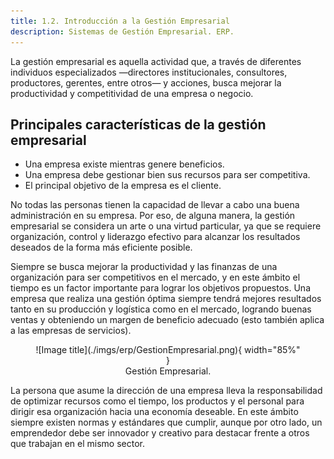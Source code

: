 ```yaml
---
title: 1.2. Introducción a la Gestión Empresarial
description: Sistemas de Gestión Empresarial. ERP.
---
```


La gestión empresarial es aquella actividad que, a través de diferentes individuos especializados —directores institucionales, consultores, productores, gerentes, entre otros— y acciones, busca mejorar la productividad y competitividad de una empresa o negocio.

## Principales características de la gestión empresarial

- Una empresa existe mientras genere beneficios.  
- Una empresa debe gestionar bien sus recursos para ser competitiva.  
- El principal objetivo de la empresa es el cliente.

No todas las personas tienen la capacidad de llevar a cabo una buena administración en su empresa. Por eso, de alguna manera, la gestión empresarial se considera un arte o una virtud particular, ya que se requiere organización, control y liderazgo efectivo para alcanzar los resultados deseados de la forma más eficiente posible.

Siempre se busca mejorar la productividad y las finanzas de una organización para ser competitivos en el mercado, y en este ámbito el tiempo es un factor importante para lograr los objetivos propuestos. Una empresa que realiza una gestión óptima siempre tendrá mejores resultados tanto en su producción y logística como en el mercado, logrando buenas ventas y obteniendo un margen de beneficio adecuado (esto también aplica a las empresas de servicios).


<figure markdown="span" align="center">
  ![Image title](./imgs/erp/GestionEmpresarial.png){ width="85%"  }
  <figcaption>Gestión Empresarial.</figcaption>
</figure>

La persona que asume la dirección de una empresa lleva la responsabilidad de optimizar recursos como el tiempo, los productos y el personal para dirigir esa organización hacia una economía deseable. En este ámbito siempre existen normas y estándares que cumplir, aunque por otro lado, un emprendedor debe ser innovador y creativo para destacar frente a otros que trabajan en el mismo sector.

